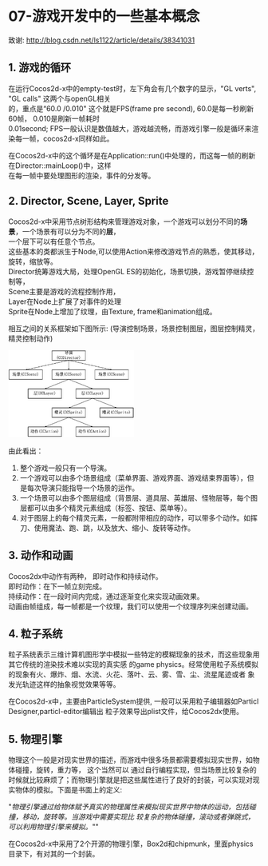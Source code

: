 07-游戏开发中的一些基本概念
====

致谢: http://blog.csdn.net/ls1122/article/details/38341031

**1. 游戏的循环**
----

在运行Cocos2d-x中的empty-test时，左下角会有几个数字的显示，"GL verts", "GL calls" 这两个与openGL相关<br>
的，重点是“60.0 /0.010"  这个就是FPS(frame pre second), 60.0是每一秒刷新60帧， 0.010是刷新一帧耗时<br>
0.01second;  FPS一般认识是数值越大，游戏越流畅，而游戏引擎一般是循环来渲染每一帧，cocos2d-x同样如此。

在Cocos2d-x中的这个循环是在Application::run()中处理的，而这每一帧的刷新在Director::mainLoop()中，这样<br>
在每一帧中要处理图形的渲染，事件的分发等。

**2. Director, Scene, Layer, Sprite**
----

Cocos2d-x中采用节点树形结构来管理游戏对象，一个游戏可以划分不同的**场景**，一个场景有可以分为不同的**层**，<br> 
一个层下可以有任意个节点。<br>
这些基本的类都派生于Node,可以使用Action来修改游戏节点的熟悉，使其移动，旋转，缩放等。<br>
Director统筹游戏大局，处理OpenGL ES的初始化，场景切换，游戏暂停继续控制等，<br>
Scene主要是游戏的流程控制作用，<br>
Layer在Node上扩展了对事件的处理<br>
Sprite在Node上增加了纹理，由Texture, frame和animation组成。<br>

相互之间的关系框架如下图所示:
(导演控制场景，场景控制图层，图层控制精灵，精灵控制动作)

<img src="https://github.com/marcush1022/SomeNotes/blob/master/img/07.jpg" width="50%" height="50%" />

由此看出：<br>
1. 整个游戏一般只有一个导演。<br>
2. 一个游戏可以由多个场景组成（菜单界面、游戏界面、游戏结束界面等），但是每次导演只能指导一个场景的运作。<br>
3. 一个场景可以由多个图层组成（背景层、道具层、英雄层、怪物层等，每个图层都可以由多个精灵元素组成（标签、按钮、菜单等）。 <br>
4. 对于图层上的每个精灵元素，一般都附带相应的动作，可以带多个动作。如挥刀、使用魔法、跑、跳，以及放大、缩小、旋转等动作。<br>

**3. 动作和动画**
----

Cocos2dx中动作有两种， 即时动作和持续动作。<br>
即时动作：在下一帧立刻完成。<br>
持续动作：在一段时间内完成，通过逐渐变化来实现动画效果。<br>
动画由帧组成，每一帧都是一个纹理，我们可以使用一个纹理序列来创建动画。<br>

**4. 粒子系统**
----

粒子系统表示三维计算机图形学中模拟一些特定的模糊现象的技术，而这些现象用其它传统的渲染技术难以实现的真实感
的game physics。经常使用粒子系统模拟的现象有火、爆炸、烟、水流、火花、落叶、云、雾、雪、尘、流星尾迹或者
象发光轨迹这样的抽象视觉效果等等。

在Cocos2d-x中，主要由ParticleSystem提供, 一般可以采用粒子编辑器如Particl Designer,particl-editor编辑出
粒子效果导出plist文件，给Cocos2dx使用。

**5. 物理引擎**
----
物理这个一般是对现实世界的描述，而游戏中很多场景都需要模拟现实世界，如物体碰撞，旋转，重力等， 这个当然可以
通过自行编程实现，但当场景比较复杂的时候就比较麻烦了；而物理引擎就是把这些属性进行了良好的封装，可以实现对现
实物体的模拟。下面是书面上的定义: 

"*物理引擎通过给物体赋予真实的物理属性来模拟现实世界中物体的运动，包括碰撞，移动，旋转等。当游戏中需要实现比
较复杂的物体碰撞，滚动或者弹跳式，可以利用物理引擎来模拟。*""

在Cocos2d-x中采用了2个开源的物理引擎，Box2d和chipmunk，里面physics目录下，有对其的一个封装。
